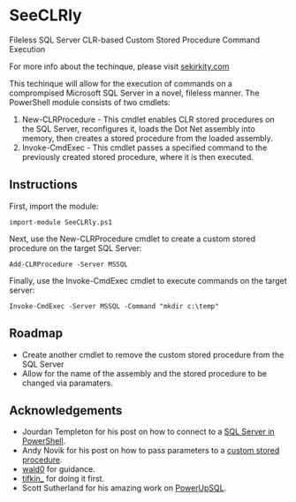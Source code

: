 # SeeCLRly
Fileless SQL Server CLR-based Custom Stored Procedure Command Execution

For more info about the techinque, please visit [sekirkity.com](http://sekirkity.com/seeclrly-fileless-sql-server-clr-based-custom-stored-procedure-command-execution/)

This techinque will allow for the execution of commands on a comprompised Microsoft SQL Server in a novel, fileless manner. The PowerShell module consists of two cmdlets:

1. New-CLRProcedure - This cmdlet enables CLR stored procedures on the SQL Server, reconfigures it, loads the Dot Net assembly into memory, then creates a stored procedure from the loaded assembly.
2. Invoke-CmdExec - This cmdlet passes a specified command to the previously created stored procedure, where it is then executed.

## Instructions

First, import the module:

`import-module SeeCLRly.ps1`

Next, use the New-CLRProcedure cmdlet to create a custom stored procedure on the target SQL Server:

`Add-CLRProcedure -Server MSSQL`

Finally, use the Invoke-CmdExec cmdlet to execute commands on the target server:

`Invoke-CmdExec -Server MSSQL -Command "mkdir c:\temp"`

## Roadmap

* Create another cmdlet to remove the custom stored procedure from the SQL Server
* Allow for the name of the assembly and the stored procedure to be changed via paramaters.

## Acknowledgements

* Jourdan Templeton for his post on how to connect to a [SQL Server in PowerShell](https://blog.jourdant.me/post/simple-sql-in-powershell).
* Andy Novik for his post on how to pass parameters to a [custom stored procedure](https://www.mssqltips.com/sqlservertip/2087/how-to-execute-a-dos-command-when-xpcmdshell-is-disabled-in-sql-server/).
* [wald0](https://wald0.com/) for guidance.
* [tifkin_](https://twitter.com/tifkin_) for doing it first.
* Scott Sutherland for his amazing work on [PowerUpSQL](https://github.com/NetSPI/PowerUpSQL).
